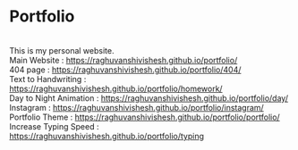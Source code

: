 # Portfolio
<br />This is my personal website.
<br />Main Website : https://raghuvanshivishesh.github.io/portfolio/
<br />404 page : https://raghuvanshivishesh.github.io/portfolio/404/
<br />Text to Handwriting : https://raghuvanshivishesh.github.io/portfolio/homework/
<br />Day to Night Animation : https://raghuvanshivishesh.github.io/portfolio/day/
<br />Instagram : https://raghuvanshivishesh.github.io/portfolio/instagram/
<br />Portfolio Theme : https://raghuvanshivishesh.github.io/portfolio/portfolio/
<br />Increase Typing Speed : https://raghuvanshivishesh.github.io/portfolio/typing
